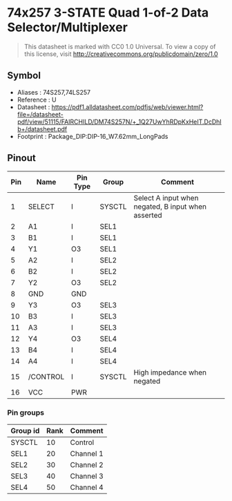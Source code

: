 # 74x257 3-STATE Quad 1-of-2 Data Selector/Multiplexer

> This datasheet is marked with CC0 1.0
> Universal. To view a copy of this license, visit
> http://creativecommons.org/publicdomain/zero/1.0

## Symbol

* Aliases : 74S257,74LS257
* Reference : U
* Datasheet : https://pdf1.alldatasheet.com/pdfjs/web/viewer.html?file=/datasheet-pdf/view/51115/FAIRCHILD/DM74S257N/+_1Q27UwYhRDpKxHeIT.DcDhIb+/datasheet.pdf
* Footprint : Package_DIP:DIP-16_W7.62mm_LongPads

## Pinout

|Pin|Name|Pin Type|Group|Comment|
|---|---|---|---|---|
|1|SELECT|I|SYSCTL|Select A input when negated, B input when asserted|
|2|A1|I|SEL1||
|3|B1|I|SEL1||
|4|Y1|O3|SEL1||
|5|A2|I|SEL2||
|6|B2|I|SEL2||
|7|Y2|O3|SEL2||
|8|GND|GND|||
|9|Y3|O3|SEL3||
|10|B3|I|SEL3||
|11|A3|I|SEL3||
|12|Y4|O3|SEL4||
|13|B4|I|SEL4||
|14|A4|I|SEL4||
|15|/CONTROL|I|SYSCTL|High impedance when negated|
|16|VCC|PWR|||
### Pin groups

|Group id|Rank|Comment|
|---|---|---|
|SYSCTL|10|Control|
|SEL1|20|Channel 1|
|SEL2|30|Channel 2|
|SEL3|40|Channel 3|
|SEL4|50|Channel 4|
